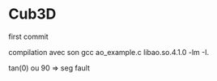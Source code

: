 # Cub3D

first commit

compilation avec son
gcc ao_example.c libao.so.4.1.0 -lm -I.


tan(0) ou 90 => seg fault